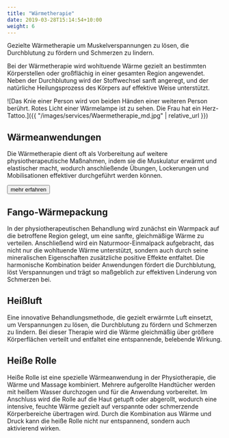 ```yaml
---
title: "Wärmetherapie"
date: 2019-03-28T15:14:54+10:00
weight: 6
---
```


Gezielte Wärmetherapie um Muskelverspannungen zu lösen, die Durchblutung zu fördern und Schmerzen zu lindern.

Bei der Wärmetherapie wird wohltuende Wärme gezielt an bestimmten Körperstellen oder großflächig in einer gesamten Region angewendet. Neben der Durchblutung wird der Stoffwechsel sanft angeregt, und der natürliche Heilungsprozess des Körpers auf effektive Weise unterstützt.

![Das Knie einer Person wird von beiden Händen einer weiteren Person berührt. Rotes Licht einer Wärmelampe ist zu sehen. Die Frau hat ein Herz-Tattoo.]({{ "/images/services/Waermetherapie_md.jpg" | relative_url }})

## Wärmeanwendungen

Die Wärmetherapie dient oft als Vorbereitung auf weitere physiotherapeutische Maßnahmen, indem sie die Muskulatur erwärmt und elastischer macht, wodurch anschließende Übungen, Lockerungen und Mobilisationen effektiver durchgeführt werden können.

<p class="text-center">
  <button class="btn btn-primary" type="button" data-bs-toggle="collapse" data-bs-target="#waermetherapie_1" aria-expanded="false" aria-controls="waermetherapie_1">
    mehr erfahren
  </button>
</p>
<div class="collapse" id="waermetherapie_1">
  <div class="card card-body" markdown="1">

## Fango-Wärmepackung
In der physiotherapeutischen Behandlung wird zunächst ein Warmpack auf die betroffene Region gelegt, um eine sanfte, gleichmäßige Wärme zu verteilen. Anschließend wird ein Naturmoor-Einmalpack aufgebracht, das nicht nur die wohltuende Wärme unterstützt, sondern auch durch seine mineralischen Eigenschaften zusätzliche positive Effekte entfaltet. Die harmonische Kombination beider Anwendungen fördert die Durchblutung, löst Verspannungen und trägt so maßgeblich zur effektiven Linderung von Schmerzen bei.

## Heißluft
Eine innovative Behandlungsmethode, die gezielt erwärmte Luft einsetzt, um Verspannungen zu lösen, die Durchblutung zu fördern und Schmerzen zu lindern. Bei dieser Therapie wird die Wärme gleichmäßig über größere Körperflächen verteilt und entfaltet eine entspannende, belebende Wirkung.

## Heiße Rolle
Heiße Rolle ist eine spezielle Wärmeanwendung in der Physiotherapie, die Wärme und Massage kombiniert. Mehrere aufgerollte Handtücher werden mit heißem Wasser durchzogen und für die Anwendung vorbereitet. Im Anschluss wird die Rolle auf die Haut getupft oder abgerollt, wodurch eine intensive, feuchte Wärme gezielt auf verspannte oder schmerzende Körperbereiche übertragen wird. Durch die Kombination aus Wärme und Druck kann die heiße Rolle nicht nur entspannend, sondern auch aktivierend wirken.

  </div>
</div>
